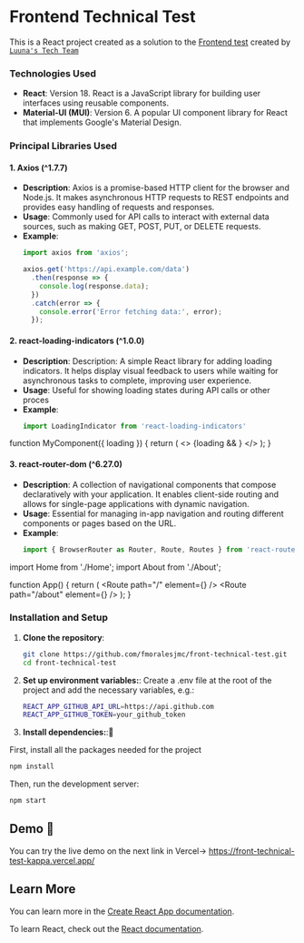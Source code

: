 # Frontend Technical Test

This is a React project created as a solution to the [Frontend test](https://github.com/luuna-tech/test/tree/master/frontend) created by [`Luuna's Tech Team`](https://github.com/luuna-tech/)

### Technologies Used
- **React**: Version 18. React is a JavaScript library for building user interfaces using reusable components.
- **Material-UI (MUI)**: Version 6. A popular UI component library for React that implements Google's Material Design.

### Principal Libraries Used

#### 1. Axios (^1.7.7)
- **Description**: Axios is a promise-based HTTP client for the browser and Node.js. It makes asynchronous HTTP requests to REST endpoints and provides easy handling of requests and responses.
- **Usage**: Commonly used for API calls to interact with external data sources, such as making GET, POST, PUT, or DELETE requests.
- **Example**:
  ```javascript
  import axios from 'axios';

  axios.get('https://api.example.com/data')
    .then(response => {
      console.log(response.data);
    })
    .catch(error => {
      console.error('Error fetching data:', error);
    });

#### 2. react-loading-indicators (^1.0.0)
- **Description**: Description: A simple React library for adding loading indicators. It helps display visual feedback to users while waiting for asynchronous tasks to complete, improving user experience.
- **Usage**: Useful for showing loading states during API calls or other proces
- **Example**:
  ```typescript
  import LoadingIndicator from 'react-loading-indicators'

function MyComponent({ loading }) {
  return (
    <>
      {loading && <LoadingIndicator color="blue" size="medium" />}
    </>
  );
}

#### 3. react-router-dom (^6.27.0)
- **Description**: A collection of navigational components that compose declaratively with your application. It enables client-side routing and allows for single-page applications with dynamic navigation.
- **Usage**: Essential for managing in-app navigation and routing different components or pages based on the URL.
- **Example**:
  ```javascript
  import { BrowserRouter as Router, Route, Routes } from 'react-router-dom';
import Home from './Home';
import About from './About';

function App() {
  return (
    <Router>
      <Routes>
        <Route path="/" element={<Home />} />
        <Route path="/about" element={<About />} />
      </Routes>
    </Router>
  );
}

### Installation and Setup

1. **Clone the repository**:
   ```bash
   git clone https://github.com/fmoralesjmc/front-technical-test.git
   cd front-technical-test

3. **Set up environment variables:**: Create a .env file at the root of the project and add the necessary variables, e.g.:
   ```bash
   REACT_APP_GITHUB_API_URL=https://api.github.com
   REACT_APP_GITHUB_TOKEN=your_github_token


3. **Install dependencies:**:🧩 		

First, install all the packages needed for the project

```bash
npm install
```

Then, run the development server:

```bash
npm start
```
## Demo 🚀

You can try the live demo on the next link in Vercel-> https://front-technical-test-kappa.vercel.app/

## Learn More

You can learn more in the [Create React App documentation](https://facebook.github.io/create-react-app/docs/getting-started).

To learn React, check out the [React documentation](https://reactjs.org/).
